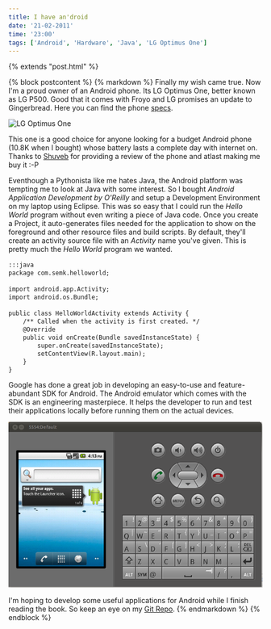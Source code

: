 ```yaml
---
title: I have an'droid
date: '21-02-2011'
time: '23:00'
tags: ['Android', 'Hardware', 'Java', 'LG Optimus One']
---
```

{% extends "post.html" %}

{% block postcontent %}
{% markdown %}
Finally my wish came true. Now I'm a proud owner of an Android phone. Its LG Optimus One, better known as LG P500. Good that it comes with Froyo and LG promises an update to Gingerbread. Here you can find the phone [specs](http://www.gsmarena.com/lg_optimus_one_p500-3516.php).

![LG Optimus One](http://www.gadgetvenue.com/wp-content/uploads/2010/09/LG-optimus-one-300x300.jpg)

This one is a good choice for anyone looking for a budget Android phone (10.8K when I bought) whose battery lasts a complete day with internet on. Thanks to [Shuveb](http://binarykarma.org) for providing a review of the phone and atlast making me buy it :-P

Eventhough a Pythonista like me hates Java, the Android platform was tempting me to look at Java with some interest. So I bought *Android Application Development by O'Reilly* and setup a Development Environment on my laptop using Eclipse. This was so easy that I could run the *Hello World* program without even writing a piece of Java code. Once you create a Project, it auto-generates files needed for the application to show on the foreground and other resource files and build scripts. By default, they'll create an activity source file with an *Activity* name you've given. This is pretty much the *Hello World* program we wanted.

	:::java
	package com.semk.helloworld;

	import android.app.Activity;
	import android.os.Bundle;

	public class HelloWorldActivity extends Activity {
	    /** Called when the activity is first created. */
	    @Override
	    public void onCreate(Bundle savedInstanceState) {
	        super.onCreate(savedInstanceState);
	        setContentView(R.layout.main);
	    }
	}

Google has done a great job in developing an easy-to-use and feature-abundant SDK for Android. The Android emulator which comes with the SDK is an engineering masterpiece. It helps the developer to run and test their applications locally before running them on the actual devices.

![Android Emulator](/images/posts/2011-02-21-i-have-an-droid/emulator.png)

I'm hoping to develop some useful applications for Android while I finish reading the book. So keep an eye on my [Git Repo](http://github.com/semk).
{% endmarkdown %}
{% endblock %}
